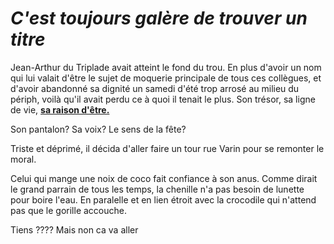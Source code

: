 # _C'est toujours galère de trouver un **titre**_
Jean-Arthur du Triplade avait atteint le fond du trou. 
En plus d'avoir un nom qui lui valait d'être le sujet de moquerie principale de tous ces collègues, et d'avoir abandonné sa dignité un samedi d'été trop arrosé au milieu du périph, voilà qu'il avait perdu ce à quoi il tenait le plus.
Son trésor, sa ligne de vie, [**sa raison d'être.**](https://www.youtube.com/watch?v=dQw4w9WgXcQ)

Son pantalon?
Sa voix?
Le sens de la fête?

Triste et déprimé, il décida d'aller faire un tour rue Varin pour se remonter le moral.

Celui qui mange une noix de coco fait confiance à son anus. Comme dirait le grand parrain de tous les temps, la chenille n'a pas besoin de lunette pour boire l'eau. En paralelle et en lien étroit avec la crocodile qui n'attend pas que le gorille accouche.

 Tiens ???? Mais non ca va  aller

